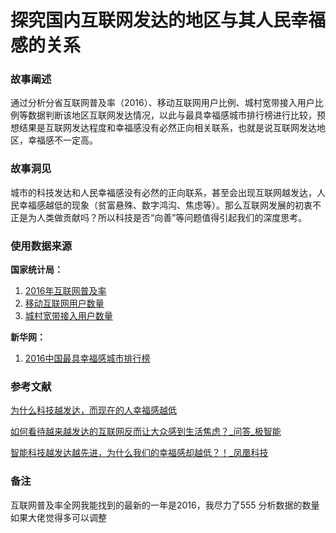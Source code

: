 # 探究国内互联网发达的地区与其人民幸福感的关系

### 故事阐述

通过分析分省互联网普及率（2016）、移动互联网用户比例、城村宽带接入用户比例等数据判断该地区互联网发达情况，以此与最具幸福感城市排行榜进行比较，预想结果是互联网发达程度和幸福感没有必然正向相关联系，也就是说互联网发达地区，幸福感不一定高。

### 故事洞见

城市的科技发达和人民幸福感没有必然的正向联系，甚至会出现互联网越发达，人民幸福感越低的现象（贫富悬殊、数字鸿沟、焦虑等）。那么互联网发展的初衷不正是为人类做贡献吗？所以科技是否“向善”等问题值得引起我们的深度思考。

### 使用数据来源

**国家统计局：**
1. [2016年互联网普及率](http://data.stats.gov.cn/easyquery.htm?cn=E0103)
2. [移动互联网用户数量](http://data.stats.gov.cn/easyquery.htm?cn=E0103)
3. [城村宽带接入用户数量](http://data.stats.gov.cn/easyquery.htm?cn=E0103)

**新华网：**
1. [2016中国最具幸福感城市排行榜](http://www.xinhuanet.com//xhsld/2016-12/01/c_1120035380.htm)

### 参考文献
[为什么科技越发达，而现在的人幸福感越低](http://baijiahao.baidu.com/s?id=1642465301004657908&wfr=spider&for=pc)

[如何看待越来越发达的互联网反而让大众感到生活焦虑？_问答_极智能](https://www.ziiai.com/question/42)

[智能科技越发达越先进，为什么我们的幸福感却越低？！_凤凰科技](http://tech.ifeng.com/a/20171021/44724563_0.shtml)

### 备注

互联网普及率全网我能找到的最新的一年是2016，我尽力了555
分析数据的数量如果大佬觉得多可以调整
